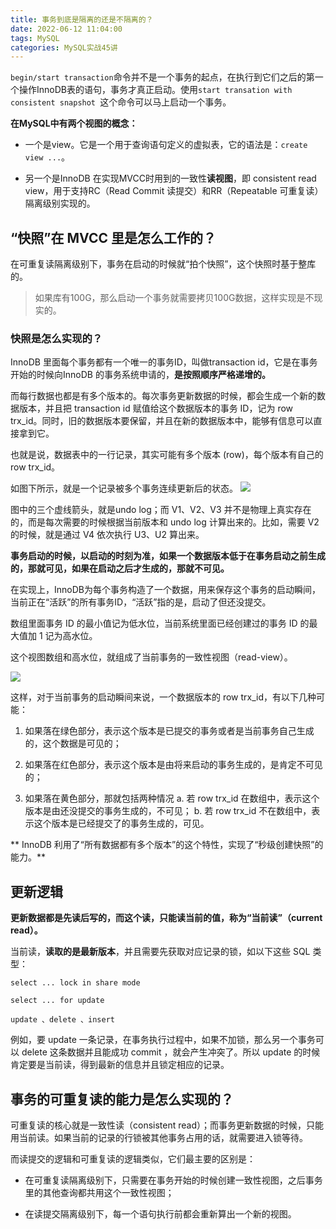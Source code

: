 ```yaml
---
title: 事务到底是隔离的还是不隔离的？
date: 2022-06-12 11:04:00
tags: MySQL
categories: MySQL实战45讲
---
```


`begin/start transaction`命令并不是一个事务的起点，在执行到它们之后的第一个操作InnoDB表的语句，事务才真正启动。使用`start transation with consistent snapshot `这个命令可以马上启动一个事务。

**在MySQL中有两个视图的概念：**

- 一个是view。它是一个用于查询语句定义的虚拟表，它的语法是：`create view ...`。

- 另一个是InnoDB 在实现MVCC时用到的一致性**读视图**，即 consistent read view，用于支持RC（Read Commit 读提交）和RR（Repeatable 可重复读）隔离级别实现的。

## “快照”在 MVCC 里是怎么工作的？

在可重复读隔离级别下，事务在启动的时候就“拍个快照”，这个快照时基于整库的。

> 如果库有100G，那么启动一个事务就需要拷贝100G数据，这样实现是不现实的。

### 快照是怎么实现的？

InnoDB 里面每个事务都有一个唯一的事务ID，叫做transaction id，它是在事务开始的时候向InnoDB 的事务系统申请的，**是按照顺序严格递增的。**

而每行数据也都是有多个版本的。每次事务更新数据的时候，都会生成一个新的数据版本，并且把 transaction id 赋值给这个数据版本的事务 ID，记为 row trx_id。同时，旧的数据版本要保留，并且在新的数据版本中，能够有信息可以直接拿到它。

也就是说，数据表中的一行记录，其实可能有多个版本 (row)，每个版本有自己的 row trx_id。

如图下所示，就是一个记录被多个事务连续更新后的状态。
![](http://qiniu.deveye.cn/blog/img/20220615111955.png)

图中的三个虚线箭头，就是undo log；而 V1、V2、V3 并不是物理上真实存在的，而是每次需要的时候根据当前版本和 undo log 计算出来的。比如，需要 V2 的时候，就是通过 V4 依次执行 U3、U2 算出来。

**事务启动的时候，以启动的时刻为准，如果一个数据版本低于在事务启动之前生成的，那就可见，如果在启动之后才生成的，那就不可见。**

在实现上，InnoDB为每个事务构造了一个数据，用来保存这个事务的启动瞬间，当前正在“活跃”的所有事务ID，“活跃”指的是，启动了但还没提交。

数组里面事务 ID 的最小值记为低水位，当前系统里面已经创建过的事务 ID 的最大值加 1 记为高水位。

这个视图数组和高水位，就组成了当前事务的一致性视图（read-view）。

![](http://qiniu.deveye.cn/blog/img/20220615113104.png)

这样，对于当前事务的启动瞬间来说，一个数据版本的 row trx_id，有以下几种可能：

1. 如果落在绿色部分，表示这个版本是已提交的事务或者是当前事务自己生成的，这个数据是可见的；

2. 如果落在红色部分，表示这个版本是由将来启动的事务生成的，是肯定不可见的；

3. 如果落在黄色部分，那就包括两种情况
 a. 若 row trx_id 在数组中，表示这个版本是由还没提交的事务生成的，不可见；
 b. 若 row trx_id 不在数组中，表示这个版本是已经提交了的事务生成的，可见。

** InnoDB 利用了“所有数据都有多个版本”的这个特性，实现了“秒级创建快照”的能力。**

## 更新逻辑

**更新数据都是先读后写的，而这个读，只能读当前的值，称为“当前读”（current read）。**

当前读，**读取的是最新版本**，并且需要先获取对应记录的锁，如以下这些 SQL 类型：
```
select ... lock in share mode

select ... for update

update 、delete 、insert
```
例如，要 update 一条记录，在事务执行过程中，如果不加锁，那么另一个事务可以 delete 这条数据并且能成功 commit ，就会产生冲突了。所以 update 的时候肯定要是当前读，得到最新的信息并且锁定相应的记录。

## 事务的可重复读的能力是怎么实现的？

可重复读的核心就是一致性读（consistent read）；而事务更新数据的时候，只能用当前读。如果当前的记录的行锁被其他事务占用的话，就需要进入锁等待。

而读提交的逻辑和可重复读的逻辑类似，它们最主要的区别是：

- 在可重复读隔离级别下，只需要在事务开始的时候创建一致性视图，之后事务里的其他查询都共用这个一致性视图；

- 在读提交隔离级别下，每一个语句执行前都会重新算出一个新的视图。

